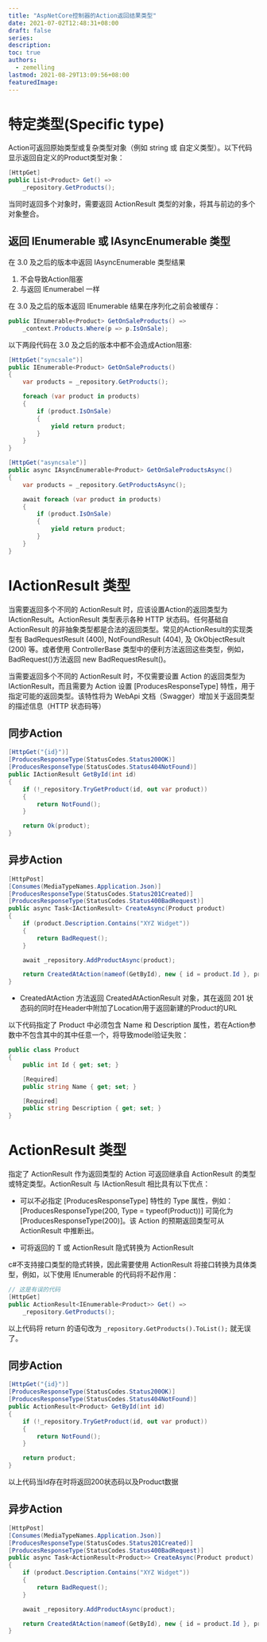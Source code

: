 ```yaml
---
title: "AspNetCore控制器的Action返回结果类型"
date: 2021-07-02T12:48:31+08:00
draft: false
series:
description:
toc: true
authors:
  - zemelling
lastmod: 2021-08-29T13:09:56+08:00
featuredImage:
---
```


# 特定类型(Specific type)

Action可返回原始类型或复杂类型对象（例如 string 或 自定义类型）。以下代码显示返回自定义的Product类型对象：

```C#
[HttpGet]
public List<Product> Get() =>
    _repository.GetProducts();
```

当同时返回多个对象时，需要返回 ActionResult 类型的对象，将其与前边的多个对象整合。

## 返回 IEnumerable<T> 或 IAsyncEnumerable<T> 类型

在 3.0 及之后的版本中返回 IAsyncEnumerable<T> 类型结果
1. 不会导致Action阻塞
2. 与返回 IEnumerabel<T> 一样

在 3.0 及之后的版本返回 IEnumerable<T> 结果在序列化之前会被缓存：

```c#
public IEnumerable<Product> GetOnSaleProducts() =>
    _context.Products.Where(p => p.IsOnSale);
```
以下两段代码在 3.0 及之后的版本中都不会造成Action阻塞:

```c#
[HttpGet("syncsale")]
public IEnumerable<Product> GetOnSaleProducts()
{
    var products = _repository.GetProducts();

    foreach (var product in products)
    {
        if (product.IsOnSale)
        {
            yield return product;
        }
    }
}
```

```c#
[HttpGet("asyncsale")]
public async IAsyncEnumerable<Product> GetOnSaleProductsAsync()
{
    var products = _repository.GetProductsAsync();

    await foreach (var product in products)
    {
        if (product.IsOnSale)
        {
            yield return product;
        }
    }
}
```

# IActionResult 类型

当需要返回多个不同的 ActionResult 时，应该设置Action的返回类型为 IActionResult。ActionResult 类型表示各种 HTTP 状态码。任何基础自 ActionResult 的非抽象类型都是合法的返回类型。常见的ActionResult的实现类型有 BadRequestResult (400), NotFoundResult (404), 及 OkObjectResult (200) 等。或者使用 ControllerBase 类型中的便利方法返回这些类型，例如，BadRequest()方法返回 new BadRequestResult()。

当需要返回多个不同的 ActionResult 时，不仅需要设置 Action 的返回类型为 IActionResult，而且需要为 Action 设置 [ProducesResponseType] 特性，用于指定可能的返回类型。该特性将为 WebApi 文档（Swagger）增加关于返回类型的描述信息（HTTP 状态码等）

## 同步Action

```c#
[HttpGet("{id}")]
[ProducesResponseType(StatusCodes.Status200OK)]
[ProducesResponseType(StatusCodes.Status404NotFound)]
public IActionResult GetById(int id)
{
    if (!_repository.TryGetProduct(id, out var product))
    {
        return NotFound();
    }

    return Ok(product);
}
```

## 异步Action

```c#
[HttpPost]
[Consumes(MediaTypeNames.Application.Json)]
[ProducesResponseType(StatusCodes.Status201Created)]
[ProducesResponseType(StatusCodes.Status400BadRequest)]
public async Task<IActionResult> CreateAsync(Product product)
{
    if (product.Description.Contains("XYZ Widget"))
    {
        return BadRequest();
    }

    await _repository.AddProductAsync(product);

    return CreatedAtAction(nameof(GetById), new { id = product.Id }, product);
}
```

* CreatedAtAction 方法返回 CreatedAtActionResult 对象，其在返回 201 状态码的同时在Header中附加了Location用于返回新建的Product的URL

以下代码指定了 Product 中必须包含 Name 和 Description 属性，若在Action参数中不包含其中的其中任意一个，将导致model验证失败：

```c#
public class Product
{
    public int Id { get; set; }

    [Required]
    public string Name { get; set; }

    [Required]
    public string Description { get; set; }
}
```

# ActionResult<T> 类型

指定了 ActionResult<T> 作为返回类型的 Action 可返回继承自 ActionResult 的类型或特定类型。ActionResult<T> 与 IActionResult 相比具有以下优点：

* 可以不必指定 [ProducesResponseType] 特性的 Type 属性，例如：[ProducesResponseType(200, Type = typeof(Product))] 可简化为 [ProducesResponseType(200)]。该 Action 的预期返回类型可从 ActionResult<T> 中推断出。

* 可将返回的 T 或 ActionResult 隐式转换为 ActionResult<T>

c#不支持接口类型的隐式转换，因此需要使用 ActionResult<T> 将接口转换为具体类型，例如，以下使用 IEnumerable 的代码将不起作用：

```c#
// 这是有误的代码
[HttpGet]
public ActionResult<IEnumerable<Product>> Get() =>
    _repository.GetProducts();
```

以上代码将 return 的语句改为 `_repository.GetProducts().ToList();` 就无误了。

## 同步Action

```c#
[HttpGet("{id}")]
[ProducesResponseType(StatusCodes.Status200OK)]
[ProducesResponseType(StatusCodes.Status404NotFound)]
public ActionResult<Product> GetById(int id)
{
    if (!_repository.TryGetProduct(id, out var product))
    {
        return NotFound();
    }

    return product;
}
```

以上代码当Id存在时将返回200状态码以及Product数据

## 异步Action


```c#
[HttpPost]
[Consumes(MediaTypeNames.Application.Json)]
[ProducesResponseType(StatusCodes.Status201Created)]
[ProducesResponseType(StatusCodes.Status400BadRequest)]
public async Task<ActionResult<Product>> CreateAsync(Product product)
{
    if (product.Description.Contains("XYZ Widget"))
    {
        return BadRequest();
    }

    await _repository.AddProductAsync(product);

    return CreatedAtAction(nameof(GetById), new { id = product.Id }, product);
}
```